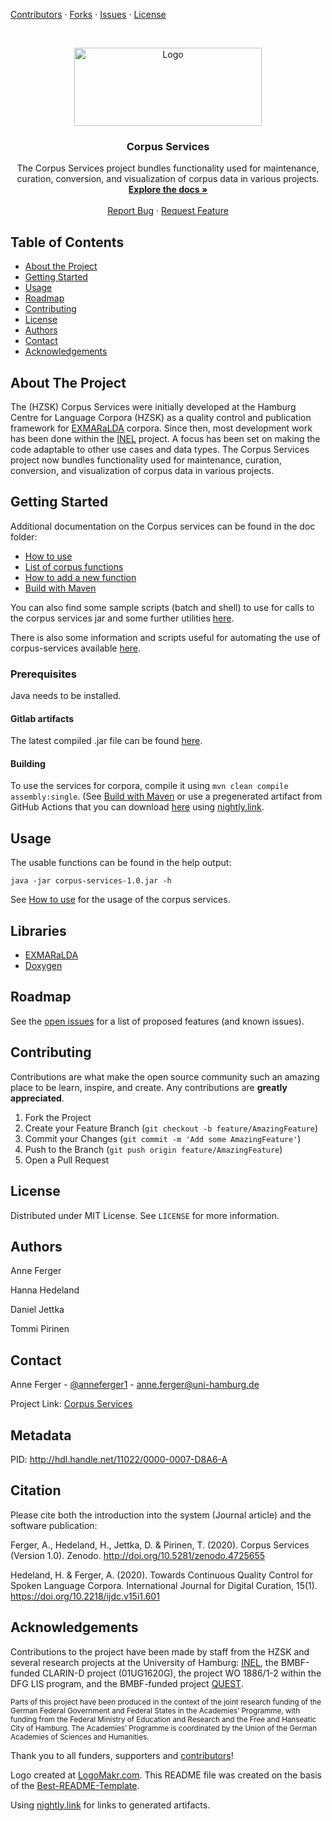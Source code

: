 <!-- PROJECT SHIELDS -->
<!--
*** I'm using markdown "reference style" links for readability.
*** Reference links are enclosed in brackets [ ] instead of parentheses ( ).
*** See the bottom of this document for the declaration of the reference variables
*** for contributors-url, forks-url, etc. This is an optional, concise syntax you may use.
*** https://www.markdownguide.org/basic-syntax/#reference-style-links
-->
[Contributors][contributors-url]
·
[Forks][forks-url]
·
[Issues][issues-url]
·
[License][license-url]

<!-- PROJECT LOGO -->
<br />
<p align="center">
  <a href="https://gitlab.rrz.uni-hamburg.de/corpus-services/corpus-services/-/raw/develop/images/logo.png">
    <img src="https://gitlab.rrz.uni-hamburg.de/corpus-services/corpus-services/-/raw/develop/images/logo.png" alt="Logo" width="300" height="125">
  </a>

  <h3 align="center">Corpus Services</h3>

  <p align="center">
    The Corpus Services project bundles functionality used for maintenance, curation, conversion, and visualization of corpus data in various projects. 
    <br />
    <a href="https://gitlab.rrz.uni-hamburg.de/corpus-services/corpus-services/-/tree/develop/doc"><strong>Explore the docs »</strong></a>
    <br />
    <br />
    <a href="https://gitlab.rrz.uni-hamburg.de/corpus-services/corpus-services/-/issues">Report Bug</a>
    ·
    <a href="https://gitlab.rrz.uni-hamburg.de/corpus-services/corpus-services/-/issues">Request Feature</a>
  </p>
</p>



<!-- TABLE OF CONTENTS -->
## Table of Contents

* [About the Project](#about-the-project)
* [Getting Started](#getting-started)
* [Usage](#usage)
* [Roadmap](#roadmap)
* [Contributing](#contributing)
* [License](#license)
* [Authors](#authors)
* [Contact](#contact)
* [Acknowledgements](#acknowledgements)



<!-- ABOUT THE PROJECT -->
## About The Project

The (HZSK) Corpus Services were initially developed at the Hamburg Centre for Language Corpora (HZSK) as a quality control and publication framework for [EXMARaLDA](https://exmaralda.org/en/) corpora. Since then, most development work has been done within the [INEL](https://inel.corpora.uni-hamburg.de) project. A focus has been set on making the code adaptable to other use cases and data types.
The Corpus Services project now bundles functionality used for maintenance, curation, conversion, and visualization of corpus data in various projects. 

<!-- GETTING STARTED -->
## Getting Started

Additional documentation on the Corpus services can be found in the doc folder:

* [How to use](https://gitlab.rrz.uni-hamburg.de/corpus-services/corpus-services/-/tree/develop/doc/How_to_use.md)
* [List of corpus functions](https://gitlab.rrz.uni-hamburg.de/corpus-services/corpus-services/-/tree/develop/doc/List_of_corpus_functions.md)
* [How to add a new function](https://gitlab.rrz.uni-hamburg.de/corpus-services/corpus-services/-/tree/develop/doc/How-to_add_a_new_function.md)
* [Build with Maven](https://gitlab.rrz.uni-hamburg.de/corpus-services/corpus-services/-/tree/develop/doc/Build_with_Maven.md)

You can also find some sample scripts (batch and shell) to use for calls to the corpus services jar and some further utilities [here](https://gitlab.rrz.uni-hamburg.de/corpus-services/corpus-services/-/tree/develop/utilities).

There is also some information and scripts useful for automating the use of corpus-services available [here](https://gitlab.rrz.uni-hamburg.de/corpus-services/corpus-services/-/tree/develop/cubo).

### Prerequisites

Java needs to be installed. 

#### Gitlab artifacts

The latest compiled .jar file can be found [here](https://gitlab.rrz.uni-hamburg.de/corpus-services/corpus-services/-/jobs/artifacts/develop/browse?job=compile_withmaven).

#### Building

To use the services for corpora, compile it using `mvn clean compile assembly:single`.
(See [Build with Maven](https://gitlab.rrz.uni-hamburg.de/corpus-services/corpus-services/-/tree/develop/doc/Build_with_Maven.md)
or use a pregenerated artifact from GitHub Actions that you can download [here](https://nightly.link/digitalhumanists/corpus-services/workflows/maven/develop/artifact.zip) using [nightly.link](https://nightly.link/). 

<!-- USAGE EXAMPLES -->
## Usage

The usable functions can be found in the help output:

`java -jar corpus-services-1.0.jar -h`

See [How to use](https://gitlab.rrz.uni-hamburg.de/corpus-services/corpus-services/-/tree/develop/doc/How_to_use.md) for the usage of the corpus services.
 
<!-- LIBRARIES -->
## Libraries

* [EXMARaLDA](https://github.com/Exmaralda-Org/exmaralda)
* [Doxygen](https://www.doxygen.nl)

<!-- ROADMAP -->
## Roadmap

See the [open issues](https://gitlab.rrz.uni-hamburg.de/corpus-services/corpus-services/-/issues) for a list of proposed features (and known issues).


<!-- CONTRIBUTING -->
## Contributing

Contributions are what make the open source community such an amazing place to be learn, inspire, and create. Any contributions are **greatly appreciated**.

1. Fork the Project
2. Create your Feature Branch (`git checkout -b feature/AmazingFeature`)
3. Commit your Changes (`git commit -m 'Add some AmazingFeature'`)
4. Push to the Branch (`git push origin feature/AmazingFeature`)
5. Open a Pull Request



<!-- LICENSE -->
## License

Distributed under MIT License. See `LICENSE` for more information.


<!-- AUTHORS -->
## Authors

Anne Ferger

Hanna Hedeland

Daniel Jettka

Tommi Pirinen

<!-- CONTACT -->
## Contact

Anne Ferger - [@anneferger1](https://twitter.com/anneferger1) - anne.ferger@uni-hamburg.de

Project Link: [Corpus Services](https://gitlab.rrz.uni-hamburg.de/corpus-services/corpus-services)


## Metadata

PID: http://hdl.handle.net/11022/0000-0007-D8A6-A

## Citation

Please cite both the introduction into the system (Journal article) and the software publication:

Ferger, A., Hedeland, H., Jettka, D. & Pirinen, T. (2020). Corpus Services (Version 1.0). Zenodo. http://doi.org/10.5281/zenodo.4725655

Hedeland, H. & Ferger, A. (2020). Towards Continuous Quality Control for Spoken Language Corpora. International Journal for Digital Curation, 15(1). https://doi.org/10.2218/ijdc.v15i1.601 


[comment]: # (for more recent information please refer to ...)


<!-- ACKNOWLEDGEMENTS -->
## Acknowledgements

Contributions to the project have been made by staff from the HZSK and several research projects at the University of Hamburg: [INEL](https://inel.corpora.uni-hamburg.de), the BMBF-funded CLARIN-D project (01UG1620G), the project WO 1886/1-2 within the DFG LIS program, and the BMBF-funded project [QUEST](https://www.slm.uni-hamburg.de/ifuu/forschung/forschungsprojekte/quest.html).

<sub>Parts of this project have been produced in the context of the joint research funding of the German Federal Government and Federal States in the Academies’ Programme, with funding from the Federal Ministry of Education and Research and the Free and Hanseatic City of Hamburg. The Academies’ Programme is coordinated by the Union of the German Academies of Sciences and Humanities.</sub>

Thank you to all funders, supporters and [contributors][contributors-url]!

Logo created at [LogoMakr.com](https://logomakr.com/).
This README file was created on the basis of the [Best-README-Template](https://github.com/othneildrew/Best-README-Template/blob/master/README.md).

Using [nightly.link](https://nightly.link/) for links to generated artifacts.

<!-- MARKDOWN LINKS & IMAGES -->
<!-- https://www.markdownguide.org/basic-syntax/#reference-style-links -->
[contributors-shield]: https://img.shields.io/github/contributors/othneildrew/Best-README-Template.svg?style=flat-square
[contributors-url]: https://gitlab.rrz.uni-hamburg.de/corpus-services/corpus-services/-/graphs/develop
[forks-url]: https://gitlab.rrz.uni-hamburg.de/corpus-services/corpus-services/-/forks
[issues-url]: https://gitlab.rrz.uni-hamburg.de/corpus-services/corpus-services/-/issues
[license-url]: https://gitlab.rrz.uni-hamburg.de/corpus-services/corpus-services/-/blob/develop/LICENSE

